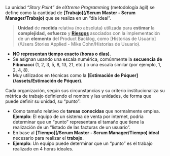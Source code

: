 La unidad *“Story Point”* de *eXtreme Programming* (metodología ágil) se define como la cantidad de **[Trabajo](/Scrum Master - Scrum Manager/Trabajo)** que se realiza en un “día ideal”.

> **Unidad** de **medida** relativa (no absoluta) utilizada para **estimar** la **complejidad,** **esfuerzo** y **[Riesgos](/PMBOK/Riesgos)** asociados con la implementación de un **elemento** del Product Backlog, como [Historias de Usuario](/Users Stories Applied - Mike Cohn/Historias de Usuario).

- **NO representan tiempo exacto (horas o días)**.
- Se asignan usando una escala numérica, comúnmente la **secuencia de Fibonacci** (1, 2, 3, 5, 8, 13, 21, etc.) o una escala similar (por ejemplo, 1, 2, 4, 8).
- Muy utilizados en técnicas como la **[Estimación de Póquer](/assets/Estimación de Póquer)**.

Cada organización, según sus circunstancias y su criterio institucionaliza su métrica de trabajo definiendo el nombre y las unidades, de forma que puede definir su unidad, su “punto”:  
- Como tamaño relativo de **tareas** **conocidas** que normalmente emplea. **Ejemplo**: El equipo de un sistema de venta por internet, podría determinar que un “punto” representara el tamaño que tiene la realización de un “listado de las facturas de un usuario”.  
- En base al **[Tiempo](/Scrum Master - Scrum Manager/Tiempo) ideal** necesario para realizar el **trabajo**. 
- **Ejemplo**: Un equipo puede determinar que un “punto” es el trabajo realizado en 4 horas ideales.